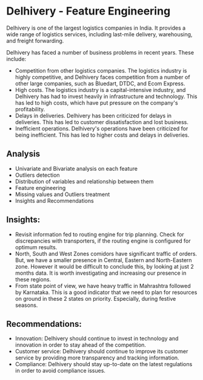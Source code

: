 # Delhivery - Feature Engineering

Delhivery is one of the largest logistics companies in India. It provides a wide range of logistics services, including last-mile delivery, warehousing, and freight forwarding.

Delhivery has faced a number of business problems in recent years. These include:

- Competition from other logistics companies. The logistics industry is highly competitive, and Delhivery faces competition from a number of other large companies, such as Bluedart, DTDC, and Ecom Express.
- High costs. The logistics industry is a capital-intensive industry, and Delhivery has had to invest heavily in infrastructure and technology. This has led to high costs, which have put pressure on the company's profitability.
- Delays in deliveries. Delhivery has been criticized for delays in deliveries. This has led to customer dissatisfaction and lost business.
- Inefficient operations. Delhivery's operations have been criticized for being inefficient. This has led to higher costs and delays in deliveries.

## Analysis
- Univariate and Bivariate analysis on each feature
- Outliers detection
- Distribution of variables and relationship between them
- Feature engineering
- Missing values and Outliers treatment
- Insights and Recommendations

## Insights:
- Revisit information fed to routing engine for trip planning. Check for discrepancies with transporters, if the routing engine is configured for optimum results.
- North, South and West Zones comidors have significant traffic of orders. But, we have a smaller
presence in Central, Eastern and North-Eastern zone. However it would be difficult to conclude
this, by looking at just 2 months data. It is worth investigating and increasing our presence in
these regions.
- From state point of view, we have heavy traffic in Mahrashtra followed by Karnataka. This is a
good indicator that we need to plan for resources on ground in these 2 states on priority. Especially,
during festive seasons.

## Recommendations: 

- Innovation: Delhivery should continue to invest in technology and innovation in order to stay ahead of the competition.
- Customer service: Delhivery should continue to improve its customer service by providing more transparency and tracking information.
- Compliance: Delhivery should stay up-to-date on the latest regulations in order to avoid compliance issues.
